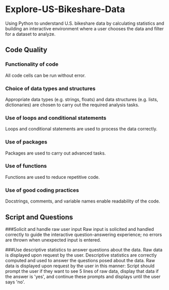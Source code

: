 # Explore-US-Bikeshare-Data
Using Python to understand U.S. bikeshare data by calculating statistics and building an interactive environment where a user chooses the data and filter for a dataset to analyze.

## Code Quality

### Functionality of code
All code cells can be run without error.

### Choice of data types and structures
Appropriate data types (e.g. strings, floats) and data structures (e.g. lists, dictionaries) are chosen to carry out the required analysis tasks.

### Use of loops and conditional statements
Loops and conditional statements are used to process the data correctly.

### Use of packages
Packages are used to carry out advanced tasks.

### Use of functions
Functions are used to reduce repetitive code.

### Use of good coding practices
Docstrings, comments, and variable names enable readability of the code.

## Script and Questions

###Solicit and handle raw user input
Raw input is solicited and handled correctly to guide the interactive question-answering experience; no errors are thrown when unexpected input is entered.

###Use descriptive statistics to answer questions about the data. Raw data is displayed upon request by the user.
Descriptive statistics are correctly computed and used to answer the questions posed about the data. Raw data is displayed upon request by the user in this manner: Script should prompt the user if they want to see 5 lines of raw data, display that data if the answer is 'yes', and continue these prompts and displays until the user says 'no'.

